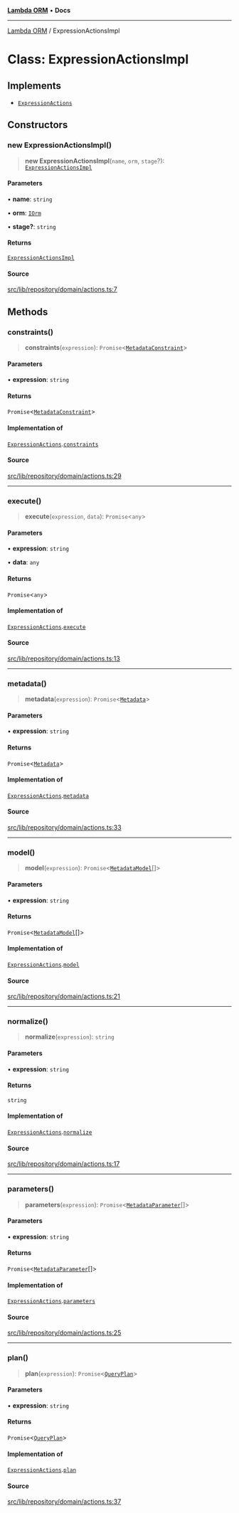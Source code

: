 [**Lambda ORM**](../README.md) • **Docs**

***

[Lambda ORM](../README.md) / ExpressionActionsImpl

# Class: ExpressionActionsImpl

## Implements

- [`ExpressionActions`](../interfaces/ExpressionActions.md)

## Constructors

### new ExpressionActionsImpl()

> **new ExpressionActionsImpl**(`name`, `orm`, `stage`?): [`ExpressionActionsImpl`](ExpressionActionsImpl.md)

#### Parameters

• **name**: `string`

• **orm**: [`IOrm`](../interfaces/IOrm.md)

• **stage?**: `string`

#### Returns

[`ExpressionActionsImpl`](ExpressionActionsImpl.md)

#### Source

[src/lib/repository/domain/actions.ts:7](https://github.com/lambda-orm/lambdaorm/blob/5e6305f9bd553e15fed66cee099164eb31ee9842/src/lib/repository/domain/actions.ts#L7)

## Methods

### constraints()

> **constraints**(`expression`): `Promise`\<[`MetadataConstraint`](../interfaces/MetadataConstraint.md)\>

#### Parameters

• **expression**: `string`

#### Returns

`Promise`\<[`MetadataConstraint`](../interfaces/MetadataConstraint.md)\>

#### Implementation of

[`ExpressionActions`](../interfaces/ExpressionActions.md).[`constraints`](../interfaces/ExpressionActions.md#constraints)

#### Source

[src/lib/repository/domain/actions.ts:29](https://github.com/lambda-orm/lambdaorm/blob/5e6305f9bd553e15fed66cee099164eb31ee9842/src/lib/repository/domain/actions.ts#L29)

***

### execute()

> **execute**(`expression`, `data`): `Promise`\<`any`\>

#### Parameters

• **expression**: `string`

• **data**: `any`

#### Returns

`Promise`\<`any`\>

#### Implementation of

[`ExpressionActions`](../interfaces/ExpressionActions.md).[`execute`](../interfaces/ExpressionActions.md#execute)

#### Source

[src/lib/repository/domain/actions.ts:13](https://github.com/lambda-orm/lambdaorm/blob/5e6305f9bd553e15fed66cee099164eb31ee9842/src/lib/repository/domain/actions.ts#L13)

***

### metadata()

> **metadata**(`expression`): `Promise`\<[`Metadata`](../interfaces/Metadata.md)\>

#### Parameters

• **expression**: `string`

#### Returns

`Promise`\<[`Metadata`](../interfaces/Metadata.md)\>

#### Implementation of

[`ExpressionActions`](../interfaces/ExpressionActions.md).[`metadata`](../interfaces/ExpressionActions.md#metadata)

#### Source

[src/lib/repository/domain/actions.ts:33](https://github.com/lambda-orm/lambdaorm/blob/5e6305f9bd553e15fed66cee099164eb31ee9842/src/lib/repository/domain/actions.ts#L33)

***

### model()

> **model**(`expression`): `Promise`\<[`MetadataModel`](../interfaces/MetadataModel.md)[]\>

#### Parameters

• **expression**: `string`

#### Returns

`Promise`\<[`MetadataModel`](../interfaces/MetadataModel.md)[]\>

#### Implementation of

[`ExpressionActions`](../interfaces/ExpressionActions.md).[`model`](../interfaces/ExpressionActions.md#model)

#### Source

[src/lib/repository/domain/actions.ts:21](https://github.com/lambda-orm/lambdaorm/blob/5e6305f9bd553e15fed66cee099164eb31ee9842/src/lib/repository/domain/actions.ts#L21)

***

### normalize()

> **normalize**(`expression`): `string`

#### Parameters

• **expression**: `string`

#### Returns

`string`

#### Implementation of

[`ExpressionActions`](../interfaces/ExpressionActions.md).[`normalize`](../interfaces/ExpressionActions.md#normalize)

#### Source

[src/lib/repository/domain/actions.ts:17](https://github.com/lambda-orm/lambdaorm/blob/5e6305f9bd553e15fed66cee099164eb31ee9842/src/lib/repository/domain/actions.ts#L17)

***

### parameters()

> **parameters**(`expression`): `Promise`\<[`MetadataParameter`](../interfaces/MetadataParameter.md)[]\>

#### Parameters

• **expression**: `string`

#### Returns

`Promise`\<[`MetadataParameter`](../interfaces/MetadataParameter.md)[]\>

#### Implementation of

[`ExpressionActions`](../interfaces/ExpressionActions.md).[`parameters`](../interfaces/ExpressionActions.md#parameters)

#### Source

[src/lib/repository/domain/actions.ts:25](https://github.com/lambda-orm/lambdaorm/blob/5e6305f9bd553e15fed66cee099164eb31ee9842/src/lib/repository/domain/actions.ts#L25)

***

### plan()

> **plan**(`expression`): `Promise`\<[`QueryPlan`](../interfaces/QueryPlan.md)\>

#### Parameters

• **expression**: `string`

#### Returns

`Promise`\<[`QueryPlan`](../interfaces/QueryPlan.md)\>

#### Implementation of

[`ExpressionActions`](../interfaces/ExpressionActions.md).[`plan`](../interfaces/ExpressionActions.md#plan)

#### Source

[src/lib/repository/domain/actions.ts:37](https://github.com/lambda-orm/lambdaorm/blob/5e6305f9bd553e15fed66cee099164eb31ee9842/src/lib/repository/domain/actions.ts#L37)
